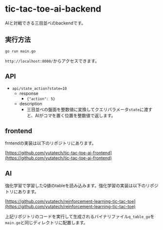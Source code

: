 # tic-tac-toe-ai-backend
AIと対戦できる三目並べのbackendです。

## 実行方法
```shell
go run main.go
```

`http://localhost:8080/`からアクセスできます。

## API
- `api/state_action?state=10`
  - response
    - `{"action": 5}`
  - description
    - 三目並べの盤面を整数値に変換してクエリパラメータ`state`に渡すと、AIがコマを置く位置を整数値で返します。

## frontend
frntendの実装は以下のリポジトリにあります。

[https://github.com/yutatech/tic-tac-toe-ai-frontend](https://github.com/yutatech/tic-tac-toe-ai-frontend)

## AI
強化学習で学習したQ値のtableを読み込みます。強化学習の実装は以下のリポジトリにあります。

[https://github.com/yutatech/reinforcement-learning-tic-tac-toe](https://github.com/yutatech/reinforcement-learning-tic-tac-toe)

上記リポジトリのコードを実行して生成されるバイナリファイル`q_table_go`を`main.go`と同じディレクトリに配置します。